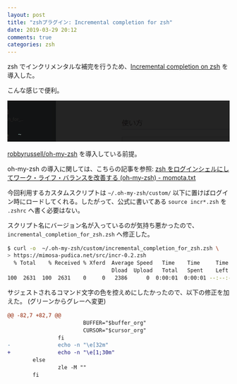 ```yaml
---
layout: post
title: "zshプラグイン: Incremental completion for zsh"
date: 2019-03-29 20:12
comments: true
categories: zsh
---
```


zsh でインクリメンタルな補完を行うため、[Incremental completion on zsh](https://mimosa-pudica.net/zsh-incremental.html) を導入した。

こんな感じで便利。

![](/images/20190329_incremental-completion-for-zsh/incr-zsh.gif)


<!-- more -->

[robbyrussell/oh-my-zsh](https://github.com/robbyrussell/oh-my-zsh) を導入している前提。

oh-my-zsh の導入に関しては、こちらの記事を参照: [zsh をログインシェルにしてワーク・ライフ・バランスを改善する (oh-my-zsh) - momota.txt](http://momota.github.io/blog/2013/09/07/oh-my-zsh/)


今回利用するカスタムスクリプトは `~/.oh-my-zsh/custom/` 以下に置けばログイン時にロードしてくれる。したがって、公式に書いてある `source incr*.zsh` を `.zshrc` へ書く必要はない。

スクリプト名にバージョン名が入っているのが気持ち悪かったので、`incremental_completion_for_zsh.zsh` へ修正した。

```sh
$ curl -o  ~/.oh-my-zsh/custom/incremental_completion_for_zsh.zsh \
> https://mimosa-pudica.net/src/incr-0.2.zsh
  % Total    % Received % Xferd  Average Speed   Time    Time     Time  Current
                                 Dload  Upload   Total   Spent    Left  Speed
100  2631  100  2631    0     0   2386      0  0:00:01  0:00:01 --:--:--  2389
```

サジェストされるコマンド文字の色を控えめにしたかったので、以下の修正を加えた。
(グリーンからグレーへ変更) 

```diff
@@ -82,7 +82,7 @@
                        BUFFER="$buffer_org"
                        CURSOR="$cursor_org"
                fi
-               echo -n "\e[32m"
+               echo -n "\e[1;30m"
        else
                zle -M ""
        fi
```
